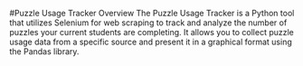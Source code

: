 #Puzzle Usage Tracker
Overview
The Puzzle Usage Tracker is a Python tool that utilizes Selenium for web scraping to track and analyze the number of puzzles your current students are completing. It allows you to collect puzzle usage data from a specific source and present it in a graphical format using the Pandas library.
